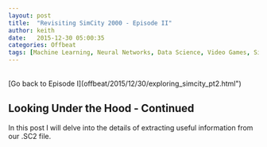 ```yaml
---
layout: post
title:  "Revisiting SimCity 2000 - Episode II"
author: keith
date:   2015-12-30 05:00:35
categories: Offbeat
tags: [Machine Learning, Neural Networks, Data Science, Video Games, SimCity, Simulation, Hex Editing]
---
```

<br>
[Go back to Episode I](offbeat/2015/12/30/exploring_simcity_pt2.html")
<br>

## Looking Under the Hood - Continued
In this post I will delve into the details of extracting useful information from our .SC2 file.
